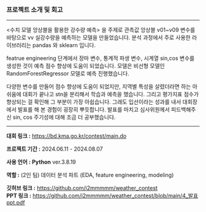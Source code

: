 ### 프로젝트 소개 및 회고
---
<수치 모델 앙상블을 활용한 강수량 예측> 을 주제로 관측값 앙상블 v01~v09 변수를 바탕으로 vv 실강수량을 예측하는 모델을 만들었습니다. 분석 과정에서 주로 사용한 라이브러리는 pandas 와 sklearn 입니다.

featrue engineering 단계에서 장마 변수, 통계적 파생 변수, 시계열 sin,cos 변수를 생성한 것이 예측 점수 향상에 도움이 되었습니다. 모델은 비선형 모델인 RandomForestRegressor 모델로 예측 진행했습니다. 

다양한 변수를 만들어 점수 향상에 도움이 되었지만, 지역별 특성을 살렸더라면 하는 아쉬움에 대회가 끝나고 stn을 분리해서 학습과 예측을 했습니다. 그리고 평가지표 점수가 향상되는 걸 확인해 그 부분이 가장 아쉽습니다. 그래도 입선이라는 성과를 내서 대회장에서 발표를 해 본 경험이 굉장히 뿌듯합니다. 발표를 마치고 심사위원께서 피드백해주신 sin, cos 주기성에 대해 조금 더 공부했습니다.

---

**대회 링크 :** https://bd.kma.go.kr/contest/main.do

**프로젝트 기간 :** 2024.06.11 - 2024.08.07

**사용 언어 :**  **Python** ver.3.8.19

**역할 :** (2인 팀) 데이터 분석 파트 (EDA, feature engineering, modeling)

**깃허브 링크 :** https://github.com/i2mmmmm/weather_contest  
**PPT 링크 :** https://github.com/i2mmmmm/weather_contest/blob/main/4_발표ppt.pdf
